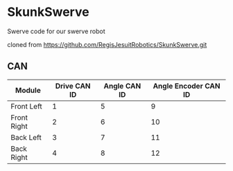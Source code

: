 # SkunkSwerve
Swerve code for our swerve robot

cloned from  https://github.com/RegisJesuitRobotics/SkunkSwerve.git


## CAN
| Module      | Drive CAN ID | Angle CAN ID | Angle Encoder CAN ID |
|-------------|--------------|--------------|----------------------|
| Front Left  | 1            | 5            | 9                    |
| Front Right | 2            | 6            | 10                   |
| Back Left   | 3            | 7            | 11                   |
| Back Right  | 4            | 8            | 12                   |
